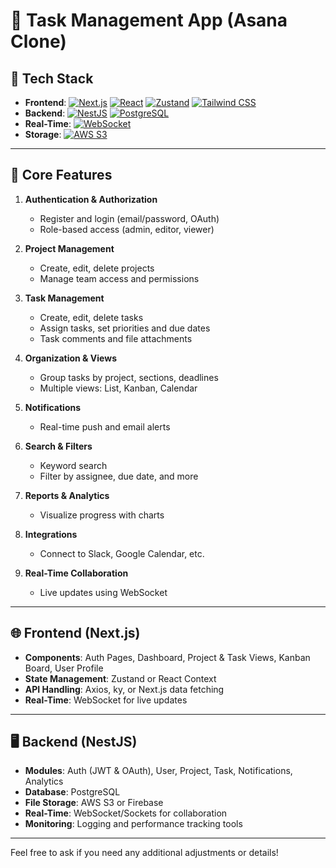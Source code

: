 # 📝 Task Management App (Asana Clone)

## 🔧 Tech Stack
- **Frontend**: [![Next.js](https://img.shields.io/badge/Next.js-000?logo=vercel&logoColor=white)](https://nextjs.org) [![React](https://img.shields.io/badge/React-61DAFB?logo=react&logoColor=black)](https://react.dev) [![Zustand](https://img.shields.io/badge/Zustand-333?logo=zapier&logoColor=white)](https://zustand-demo.pmnd.rs) [![Tailwind CSS](https://img.shields.io/badge/Tailwind_CSS-38B2AC?logo=tailwindcss&logoColor=white)](https://tailwindcss.com)
- **Backend**: [![NestJS](https://img.shields.io/badge/NestJS-E0234E?logo=nestjs&logoColor=white)](https://nestjs.com) [![PostgreSQL](https://img.shields.io/badge/PostgreSQL-336791?logo=postgresql&logoColor=white)](https://www.postgresql.org)
- **Real-Time**: [![WebSocket](https://img.shields.io/badge/WebSocket-333?logo=websocket&logoColor=white)](https://developer.mozilla.org/en-US/docs/Web/API/WebSockets_API)
- **Storage**: [![AWS S3](https://img.shields.io/badge/AWS_S3-569A31?logo=amazons3&logoColor=white)](https://aws.amazon.com/s3)

---

## 🌟 Core Features
1. **Authentication & Authorization**
   - Register and login (email/password, OAuth)
   - Role-based access (admin, editor, viewer)

2. **Project Management**
   - Create, edit, delete projects
   - Manage team access and permissions

3. **Task Management**
   - Create, edit, delete tasks
   - Assign tasks, set priorities and due dates
   - Task comments and file attachments

4. **Organization & Views**
   - Group tasks by project, sections, deadlines
   - Multiple views: List, Kanban, Calendar

5. **Notifications**
   - Real-time push and email alerts

6. **Search & Filters**
   - Keyword search
   - Filter by assignee, due date, and more

7. **Reports & Analytics**
   - Visualize progress with charts

8. **Integrations**
   - Connect to Slack, Google Calendar, etc.

9. **Real-Time Collaboration**
   - Live updates using WebSocket

---

## 🌐 Frontend (Next.js)
- **Components**: Auth Pages, Dashboard, Project & Task Views, Kanban Board, User Profile
- **State Management**: Zustand or React Context
- **API Handling**: Axios, ky, or Next.js data fetching
- **Real-Time**: WebSocket for live updates

---

## 🖥️ Backend (NestJS)
- **Modules**: Auth (JWT & OAuth), User, Project, Task, Notifications, Analytics
- **Database**: PostgreSQL
- **File Storage**: AWS S3 or Firebase
- **Real-Time**: WebSocket/Sockets for collaboration
- **Monitoring**: Logging and performance tracking tools

---

Feel free to ask if you need any additional adjustments or details!
